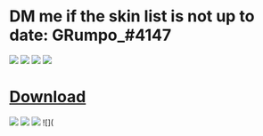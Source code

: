 # DM me if the skin list is not up to date: GRumpo_#4147

![](https://osu.ppy.sh/ss/16258195/6894)
![](https://osu.ppy.sh/ss/16258211/2778)
![](https://osu.ppy.sh/ss/16258205/47d5)
![](https://osu.ppy.sh/ss/16258209/5a02)

# [Download](https://grumpo.s-ul.eu/zZaMhj9v) 
![](https://osu.ppy.sh/ss/16258189/701c)
![](https://osu.ppy.sh/ss/16258220/b105)
![](https://osu.ppy.sh/ss/16258223/0183)
![](
